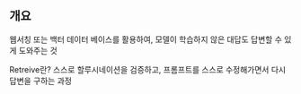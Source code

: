 ## 개요

웹서칭 또는 백터 데이터 베이스를 활용하여,
모델이 학습하지 않은 대답도 답변할 수 있게 도와주는 것

Retreive란? 스스로 할루시네이션을 검증하고, 프롬프트를 스스로 수정해가면서 다시 답변을 구하는 과정





